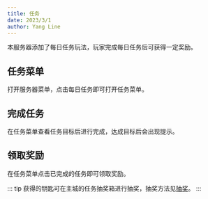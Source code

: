 ```yaml
---
title: 任务
date: 2023/3/1
author: Yang Line
---
```

本服务器添加了每日任务玩法，玩家完成每日任务后可获得一定奖励。

## 任务菜单
打开服务器菜单，点击每日任务即可打开任务菜单。

## 完成任务
在任务菜单查看任务目标后进行完成，达成目标后会出现提示。

## 领取奖励
在任务菜单点击已完成的任务即可领取奖励。

::: tip
获得的钥匙可在主城的任务抽奖箱进行抽奖，抽奖方法见[抽奖](../main/lottery.md)。
:::